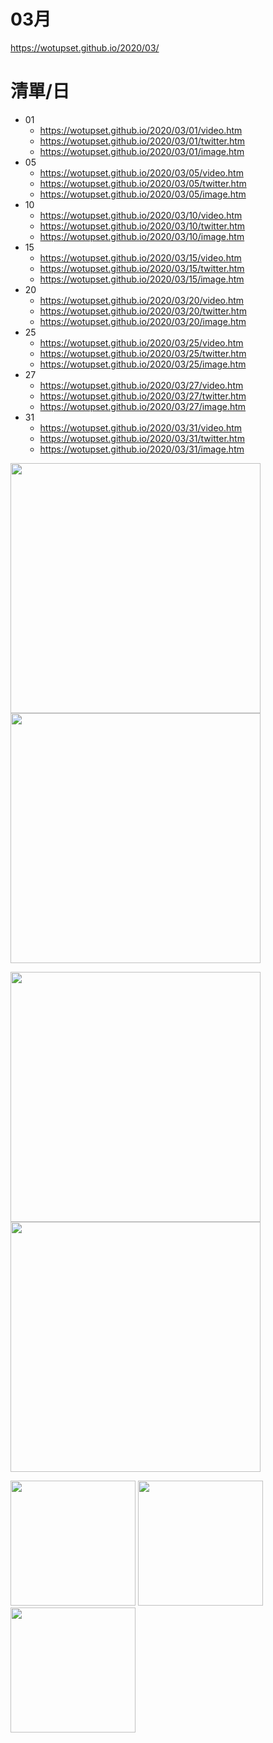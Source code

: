 # 03月
https://wotupset.github.io/2020/03/

# 清單/日
+ 01
  + https://wotupset.github.io/2020/03/01/video.htm 
  + https://wotupset.github.io/2020/03/01/twitter.htm  
  + https://wotupset.github.io/2020/03/01/image.htm 
+ 05
  + https://wotupset.github.io/2020/03/05/video.htm 
  + https://wotupset.github.io/2020/03/05/twitter.htm  
  + https://wotupset.github.io/2020/03/05/image.htm 
+ 10
  + https://wotupset.github.io/2020/03/10/video.htm 
  + https://wotupset.github.io/2020/03/10/twitter.htm  
  + https://wotupset.github.io/2020/03/10/image.htm 
+ 15
  + https://wotupset.github.io/2020/03/15/video.htm 
  + https://wotupset.github.io/2020/03/15/twitter.htm  
  + https://wotupset.github.io/2020/03/15/image.htm 
+ 20
  + https://wotupset.github.io/2020/03/20/video.htm 
  + https://wotupset.github.io/2020/03/20/twitter.htm  
  + https://wotupset.github.io/2020/03/20/image.htm 
+ 25
  + https://wotupset.github.io/2020/03/25/video.htm 
  + https://wotupset.github.io/2020/03/25/twitter.htm  
  + https://wotupset.github.io/2020/03/25/image.htm 
+ 27
  + https://wotupset.github.io/2020/03/27/video.htm 
  + https://wotupset.github.io/2020/03/27/twitter.htm  
  + https://wotupset.github.io/2020/03/27/image.htm 
+ 31
  + https://wotupset.github.io/2020/03/31/video.htm 
  + https://wotupset.github.io/2020/03/31/twitter.htm  
  + https://wotupset.github.io/2020/03/31/image.htm 

  
<img src="https://i.imgur.com/w0bvRXD.jpg" width="400" height="auto">
<img src="https://i.imgur.com/bIg858g.jpg" width="400" height="auto">



<img src="https://i.imgur.com/TGBYwyq.jpg" width="400" height="auto"> <img src="https://i.imgur.com/gdmlr20.jpg" width="400" height="auto">


<img src="https://i.imgur.com/drx4S37.jpg" width="200" height="auto"> <img src="https://i.imgur.com/69z8i3S.jpg" width="200" height="auto"> <img src="https://i.imgur.com/uXbeCh4.jpg" width="200" height="auto">
